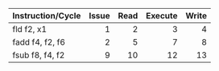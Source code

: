 | Instruction/Cycle   |   Issue |   Read |   Execute |   Write |
|:--------------------|--------:|-------:|----------:|--------:|
| fld f2, x1          |       1 |      2 |         3 |       4 |
| fadd f4, f2, f6     |       2 |      5 |         7 |       8 |
| fsub f8, f4, f2     |       9 |     10 |        12 |      13 |
